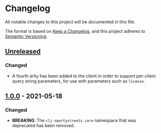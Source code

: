 # Changelog

All notable changes to this project will be documented in this file.

The format is based on [Keep a Changelog](https://keepachangelog.com/en/1.0.0/),
and this project adheres to
[Semantic Versioning](https://semver.org/spec/v2.0.0.html).

## [Unreleased]

### Changed

- A fourth arity has been added to the client in order to support per-client
  query string parameters, for use with parameters such as `license`.

## [1.0.0] - 2021-05-18

### Changed

- **BREAKING**: The `clj-smartystreets.core` namespace that was deprecated has
  been removed.

[unreleased]: https://github.com/democracyworks/clj-smartystreets/compare/v1.0.0...HEAD
[1.0.0]: https://github.com/democracyworks/clj-smartystreets/releases/tag/v1.0.0
